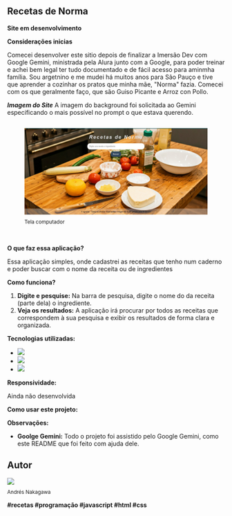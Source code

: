 ### <h2>Recetas de Norma</h2> 
**Site em desenvolvimento**

**Considerações inicias**

Comecei desenvolver este sitio depois de finalizar a Imersão Dev com Google Gemini, ministrada pela Alura junto com a Google, para poder treinar e achei bem legal ter tudo documentado e de fácil acesso para  aminmha família.
Sou argetnino e me mudei há muitos anos para São Pauço e tive que aprender a cozinhar os pratos que minha mãe, "Norma" fazia.
Comecei com os que geralmente faço, que são Guiso Picante e Arroz con Pollo.

**_Imagem do Site_**
A imagem do background foi solicitada ao Gemini especificando o mais possível no prompt o que estava querendo.

<div style="display: flex; align-items: center; gap: 50px;">
  <figure>
    <img src="assets/site.jpg" height="200" alt="Imagem do site">
    <sub>Tela computador</sub>
  </figure>
  <!-- <figure>
    <img src="assets/site-cel.jpg" height="200" alt="Imagem do site mobile">
    <sub>Tela celular</sub>
  </figure> -->
</div></br>

**O que faz essa aplicação?**

Essa aplicação simples, onde cadastrei as receitas que tenho num caderno e poder buscar com o nome da receita ou de ingredientes

**Como funciona?**

1. **Digite e pesquise:** Na barra de pesquisa, digite o nome do da receita (parte dela) o ingrediente.
2. **Veja os resultados:** A aplicação irá procurar por todos as receitas que correspondem à sua pesquisa e exibir os resultados de forma clara e organizada.

**Tecnologias utilizadas:**

* <img src= "https://img.shields.io/badge/HTML-ec6231?logo=html5&logoColor=black"> 
* <img src= "https://img.shields.io/badge/CSS-264de4?logo=css3&logoColor=black">
* <img src= "https://img.shields.io/badge/JavaScript-f7df1e?logo=javascript&logoColor=black">

**Responsividade:**

Ainda não desenvolvida

**Como usar este projeto:**


**Observações:**

* **Goolge Gemini:** Todo o projeto foi assistido pelo Google Gemini, como este README que foi feito com ajuda dele.

<h2>Autor</h2> 

<img loading="lazy" src= "https://avatars.githubusercontent.com/u/63744840?v=4" width=100></br><sub>Andrés Nakagawa</sub>

**#recetas #programação #javascript #html #css**


